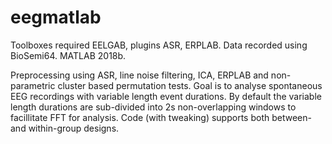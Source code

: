 # eegmatlab

Toolboxes required EELGAB, plugins ASR, ERPLAB. Data recorded using BioSemi64. MATLAB 2018b.

Preprocessing using ASR, line noise filtering, ICA, ERPLAB and non-parametric cluster based permutation tests. Goal is to analyse spontaneous EEG recordings with variable length event durations. By default the variable length durations are sub-divided into 2s non-overlapping windows to facillitate FFT for analysis. Code (with tweaking) supports both between- and within-group designs.
